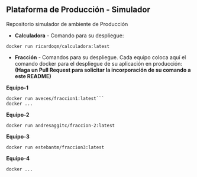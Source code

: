 ## Plataforma de Producción - Simulador

Repositorio simulador de ambiente de Producción

* **Calculadora** - Comando para su despliegue:
```
docker run ricardoqm/calculadora:latest

```

* **Fracción** - Comandos para su despliegue. Cada equipo coloca aquí el comando docker para el despliegue de su aplicación en producción: 
**(Haga un Pull Request para solicitar la incorporación de su comando a este README)**

**Equipo-1**
```
docker run aveces/fraccion1:latest```
docker ...
```
**Equipo-2**
```
docker run andresaggitc/fraccion-2:latest
```
**Equipo-3**
```
docker run estebantm/fraccion3:latest
```
**Equipo-4**
```
docker ...
```
